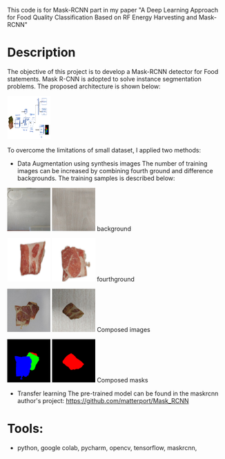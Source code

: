 This code is for Mask-RCNN part in my paper "A Deep Learning Approach for Food Quality Classification Based on RF Energy Harvesting and Mask-RCNN"

# Description
The objective of this project is to develop a Mask-RCNN detector for Food statements. Mask R-CNN is adopted to solve instance segmentation problems. The proposed architecture is shown below:

<img src="https://github.com/dungdo123/Code_Interview/blob/main/Conference_Paper_%231/architecture.PNG" width="100" height="100"/>

To overcome the limitations of small dataset, I applied two methods:
 - Data Augmentation using synthesis images
 The number of training images can be increased by combining fourth ground and difference backgrounds. The training samples is described below:
 
<img src="https://github.com/dungdo123/Code_Interview/blob/main/Conference_Paper_%231/Data%20augmentation/dataset/input/backgrounds/1.jpg" width="100" height="100"/> <img src="https://github.com/dungdo123/Code_Interview/blob/main/Conference_Paper_%231/Data%20augmentation/dataset/input/backgrounds/10.jpg" width="100" height="100"/>
 background
 
<img src="https://github.com/dungdo123/Code_Interview/blob/main/Conference_Paper_%231/Data%20augmentation/dataset/input/foregrounds/pork/good/1.png" width="100" height="100"/> <img src="https://github.com/dungdo123/Code_Interview/blob/main/Conference_Paper_%231/Data%20augmentation/dataset/input/foregrounds/pork/good/2.png" width="100" height="100"/>
fourthground

<img src="https://github.com/dungdo123/Code_Interview/blob/main/Conference_Paper_%231/Data%20augmentation/dataset/output/train_examples/images/00000005.jpg" width="100" height="100"/> <img src="https://github.com/dungdo123/Code_Interview/blob/main/Conference_Paper_%231/Data%20augmentation/dataset/output/train_examples/images/00000006.jpg" width="100" height="100"/>
Composed images

<img src="https://github.com/dungdo123/Code_Interview/blob/main/Conference_Paper_%231/Data%20augmentation/dataset/output/train_examples/masks/00000005.png" width="100" height="100"/> <img src="https://github.com/dungdo123/Code_Interview/blob/main/Conference_Paper_%231/Data%20augmentation/dataset/output/train_examples/masks/00000006.png" width="100" height="100"/>
Composed masks

 - Transfer learning
The pre-trained model can be found in the maskrcnn author's project: https://github.com/matterport/Mask_RCNN


# Tools:
- python, google colab, pycharm, opencv, tensorflow, maskrcnn, 
